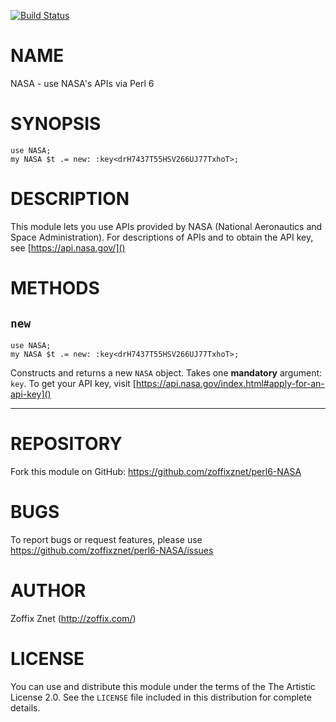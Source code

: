 [![Build Status](https://travis-ci.org/zoffixznet/perl6-NASA.svg)](https://travis-ci.org/zoffixznet/perl6-NASA)

# NAME

NASA - use NASA's APIs via Perl 6

# SYNOPSIS

```perl6
use NASA;
my NASA $t .= new: :key<drH7437T55HSV266UJ77TxhoT>;
```

# DESCRIPTION

This module lets you use APIs provided by NASA (National Aeronautics and
Space Administration). For descriptions of APIs and to obtain the API key,
see [https://api.nasa.gov/]()

# METHODS

## `new`

```perl6
use NASA;
my NASA $t .= new: :key<drH7437T55HSV266UJ77TxhoT>;
```

Constructs and returns a new `NASA` object. Takes one **mandatory**
argument: `key`. To get your API key, visit [https://api.nasa.gov/index.html#apply-for-an-api-key]()

----

# REPOSITORY

Fork this module on GitHub:
https://github.com/zoffixznet/perl6-NASA

# BUGS

To report bugs or request features, please use
https://github.com/zoffixznet/perl6-NASA/issues

# AUTHOR

Zoffix Znet (http://zoffix.com/)

# LICENSE

You can use and distribute this module under the terms of the
The Artistic License 2.0. See the `LICENSE` file included in this
distribution for complete details.
